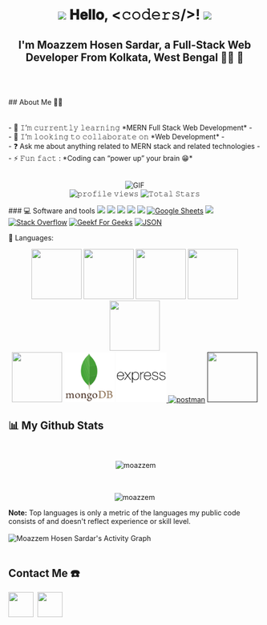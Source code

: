 <h1 align="center">
    <a target="_blank">
        <img src="https://github.com/JayantGoel001/JayantGoel001/blob/master/GIF/Earth.gif" width="24px"
            style="max-width:100%;">
    </a>
    𝐇𝐞𝐥𝐥𝐨, &lt;𝚌𝚘𝚍𝚎𝚛𝚜/&gt;!
    <a target="_blank">
        <img src="https://github.com/JayantGoel001/JayantGoel001/blob/master/GIF/Hi.gif" width="40px" />
    </a>
</h1>
<h2 align="center">I'm Moazzem Hosen Sardar, a Full-Stack Web Developer From Kolkata, West Bengal 👨‍💻 🚀</h2>
<br />
<br />
<br />
<!-- <a target="_blank">
    <img align="right" height="350" width="400" alt="GIF"
        src="https://media4.giphy.com/media/qgQUggAC3Pfv687qPC/200.webp?cid=ecf05e47on47t4ezfp7ucu7rrg3zstj8pg52mnvykhadml39&rid=200.webp&ct=g">
</a> -->
## About Me 🙋‍♂️
<br/>
<br/>
<br/>
- 🌱 𝙸’𝚖 𝚌𝚞𝚛𝚛𝚎𝚗𝚝𝚕𝚢 𝚕𝚎𝚊𝚛𝚗𝚒𝚗𝚐 *MERN Full Stack Web Development*
- <br/>
- 👯 𝙸’𝚖 𝚕𝚘𝚘𝚔𝚒𝚗𝚐 𝚝𝚘 𝚌𝚘𝚕𝚕𝚊𝚋𝚘𝚛𝚊𝚝𝚎 𝚘𝚗 *Web Development*
- <br/>
- ❓ Ask me about anything related to MERN stack and related technologies
- <br/>
- ⚡ 𝙵𝚞𝚗 𝚏𝚊𝚌𝚝 : *Coding can “power up” your brain 😁*

<br />
<br />


<p align="center">
    <img  height="400" width="600" alt="GIF"
    src="https://media4.giphy.com/media/qgQUggAC3Pfv687qPC/200.webp?cid=ecf05e47on47t4ezfp7ucu7rrg3zstj8pg52mnvykhadml39&rid=200.webp&ct=g">
    <br>
    <img src="https://gpvc.arturio.dev/JayantGoel001" alt="𝚙𝚛𝚘𝚏𝚒𝚕𝚎 𝚟𝚒𝚎𝚠𝚜">
    <!--   <img alt = "profile views" src="https://komarev.com/ghpvc/?username=Tanmoy-M17&style=flat&color=brightgreen"> -->
    <img src="https://img.shields.io/github/stars/moazzemhosen?label=Stars" alt="𝚃𝚘𝚝𝚊𝚕 𝚂𝚝𝚊𝚛𝚜">
</p>
  ### 💻 Software and tools
<img src="http://img.shields.io/badge/-Ubuntu-white?style=flat&logo=ubuntu&logoColor=#0370BA"> <img src="http://img.shields.io/badge/-Git-F1502F?style=flat&logo=git&logoColor=FFFFFF">
<img src="http://img.shields.io/badge/-VS%20Code-007ACC?style=flat&logo=visual%20studio%20code&logoColor=white">
<img src="http://img.shields.io/badge/-Postman-F57141?style=flat&logo=postman&logoColor=white">
<img src="http://img.shields.io/badge/-Codepen-black?style=flat&logo=codepen&logoColor=#0370BA">
<a href="#"><img alt="Google Sheets" src="https://img.shields.io/badge/Google%20Sheets%20-%2334A853.svg?style=plastic&logo=google%20sheets&logoColor=white"></a> 
<img src="http://img.shields.io/badge/-OBS Studio-39373A?style=flat&logo=obsstudio&logoColor=#0370BA">
<a href="#"><img alt="Stack Overflow" src="https://img.shields.io/badge/-Stack%20Overflow-FE7A16?style=plastic&logo=stack-overflow&logoColor=white"></a>
<a href="#"><img alt="Geekf For Geeks" src="https://img.shields.io/badge/geeksforgeeks-%230F9D58.svg?style=plastic&logo=geeksforgeeks&logoColor=white"></a>
<a href="#"><img alt="JSON" img src="https://img.shields.io/badge/json-%23000000.svg?style=plastic&logo=json&logoColor=white"></a>
 

<!-- <img src="http://img.shields.io/badge/-Google%20Cloud%20Platform-4285F4?style=flat&logo=google%20cloud&logoColor=white"> -->
<!-- <img src="https://img.shields.io/badge/-Firebase-FFA611?style=flat&logo=firebase&logoColor=FFFFFF"> -->
<!-- <img src="https://img.shields.io/badge/-MySQL-F29111?style=flat&logo=mysql&logoColor=FFFFFF"> -->
<!-- <img src="https://img.shields.io/badge/-GraphQL-e535ab?style=flat&logo=graphql&logoColor=FFFFFF"> -->
<!-- <img src="https://img.shields.io/badge/-Sass-cc6699?style=flat&logo=sass&logoColor=ffffff"> -->


<br />

🚀 Languages:

<p align="center">
      <a href="https://developer.mozilla.org/en-US/docs/Glossary/HTML5"><img height="100" width="100" margin="10"
            src="https://img.icons8.com/color/48/000000/html-5.png" /></a>
    <a href="https://developer.mozilla.org/en-US/docs/Glossary/HTML5"><img height="100" width="100"
            src="https://img.icons8.com/color/48/000000/css3.png" /></a>
    <a href="https://developer.mozilla.org/en-US/docs/Web/JavaScript"><img height="100" width="100"
            src="https://img.icons8.com/color/48/000000/javascript.png" /></a>
    <a href="https://reactjs.org/"><img height="100" width="100"
            src="https://img.icons8.com/color/48/000000/react-native.png" /></a>
    <a href="https://redux.js.org/"><img height="100" width="100"
            src="https://img.icons8.com/color/48/000000/redux.png" /></a>
            <br>
    <a href="https://nodejs.org/en/"><img height="100" width="100"
            src="https://img.icons8.com/color/48/000000/nodejs.png" /></a>
    <a href="https://www.mongodb.com/"><img
            src="https://raw.githubusercontent.com/devicons/devicon/master/icons/mongodb/mongodb-original-wordmark.svg"
            alt="mongodb" height="100" width="100" /></a>
    <a href="https://expressjs.com/">
        <img src="https://raw.githubusercontent.com/devicons/devicon/master/icons/express/express-original-wordmark.svg"
            alt="express" height="100" width="100" />
    </a>
    <a href="https://www.postman.com/"> <img height="100" width="100"
            src="https://www.vectorlogo.zone/logos/getpostman/getpostman-icon.svg" alt="postman" width="45"
            height="45" /></a>
    <a href=""><img height="100" width="100" src="https://img.icons8.com/color/48/000000/git.png" /></a>
</p>

## 📊 My Github Stats

<br />
<p align="center">&nbsp;<img align="center"
        src="https://github-readme-stats.vercel.app/api?username=moazzemhosen&show_icons=true&locale=en&theme=highcontrast"
        alt="moazzem" /></p>
<br>

<p align="center"><img align="center"
        src="https://github-readme-streak-stats.herokuapp.com/?user=moazzemhosen&&theme=highcontrast"
        alt="moazzem" />
</p>
<b>Note:</b> Top languages is only a metric of the languages my public code consists of and doesn't reflect experience
or skill level.


<br />
<br />
<img alt="Moazzem Hosen Sardar's  Activity Graph"
    src="https://activity-graph.herokuapp.com/graph?username=moazzemhosen&bg_color=0D1117&color=5BCDEC&line=5BCDEC&point=FFFFFF&hide_border=true" />

<br />
<br />

## Contact Me ☎️
<p align="left">
    <a href="https://www.instagram.com/sardar_ji__76/"><img height="50" width="50"
            src="https://upload.wikimedia.org/wikipedia/commons/thumb/a/a5/Instagram_icon.png/2048px-Instagram_icon.png"
            alt=""></a>
    <a href="https://www.linkedin.com/in/moazzem-hosen-sardar-a55101187/">
        <img
       src="https://camo.githubusercontent.com/162001cc0747178f47ced6e40de0cd16e375beb9b5fbca4ea3d520ecca78cd85/68747470733a2f2f696d672e69636f6e73382e636f6d2f666c75656e742f34382f3030303030302f6c696e6b6564696e2e706e67"
            alt=""></a>
    <a href="https://wa.me/9002139195"><img height="50" width="50"
            src="https://upload.wikimedia.org/wikipedia/commons/thumb/6/6b/WhatsApp.svg/2044px-WhatsApp.svg.png"
            alt=""></a> 
</p>

